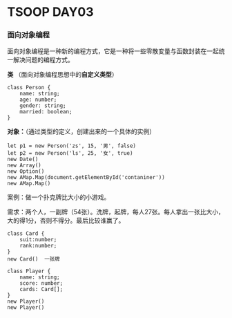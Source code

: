 # TSOOP DAY03

### 面向对象编程 

面向对象编程是一种新的编程方式，它是一种将一些零散变量与函数封装在一起统一解决问题的编程方式。

**类**  （面向对象编程思想中的**自定义类型**） 

```
class Person {
    name: string;
    age: number;
    gender: string;
    married: boolean;
}
```

**对象：**（通过类型的定义，创建出来的一个具体的实例）

```
let p1 = new Person('zs', 15, '男', false)
let p2 = new Person('ls', 25, '女', true)
new Date()
new Array()
new Option()
new AMap.Map(document.getElementById('contaniner'))
new AMap.Map()
```



案例：做一个扑克牌比大小的小游戏。

需求：两个人，一副牌（54张）。洗牌，起牌，每人27张。每人拿出一张比大小，大的得1分，否则不得分。最后比较谁赢了。

```
class Card {
    suit:number;
    rank:number;
}
new Card()  一张牌
```

```
class Player {
    name: string;
    score: number;
    cards: Card[];
}
new Player()
new Player()
```
































